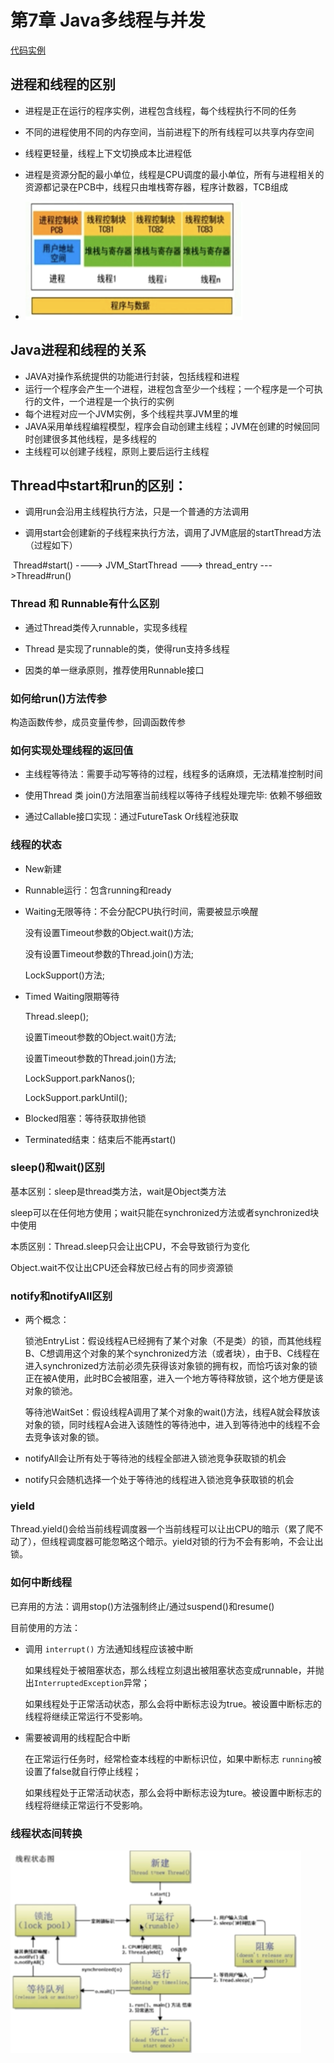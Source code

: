 # 第7章 Java多线程与并发

[代码实例](../src/com/examples/java/thread)

## 进程和线程的区别
* 进程是正在运行的程序实例，进程包含线程，每个线程执行不同的任务
* 不同的进程使用不同的内存空间，当前进程下的所有线程可以共享内存空间
* 线程更轻量，线程上下文切换成本比进程低
* 进程是资源分配的最小单位，线程是CPU调度的最小单位，所有与进程相关的资源都记录在PCB中，线程只由堆栈寄存器，程序计数器，TCB组成

* <img src="public/7.Java多线程与并发/image-20201105024922541.png" alt="image-20201105024922541" style="zoom:50%;" />
## Java进程和线程的关系

* JAVA对操作系统提供的功能进行封装，包括线程和进程
* 运行一个程序会产生一个进程，进程包含至少一个线程；一个程序是一个可执行的文件，一个进程是一个执行的实例
* 每个进程对应一个JVM实例，多个线程共享JVM里的堆
* JAVA采用单线程编程模型，程序会自动创建主线程；JVM在创建的时候回同时创建很多其他线程，是多线程的
* 主线程可以创建子线程，原则上要后运行主线程

## Thread中start和run的区别：

* 调用run会沿用主线程执行方法，只是一个普通的方法调用

* 调用start会创建新的子线程来执行方法，调用了JVM底层的startThread方法（过程如下）

​		Thread#start() ----> JVM_StartThread ---> thread_entry --->Thread#run() 

### Thread 和 Runnable有什么区别

* 通过Thread类传入runnable，实现多线程

* Thread 是实现了runnable的类，使得run支持多线程

* 因类的单一继承原则，推荐使用Runnable接口

### 如何给run()方法传参

构造函数传参，成员变量传参，回调函数传参

### 如何实现处理线程的返回值

* 主线程等待法：需要手动写等待的过程，线程多的话麻烦，无法精准控制时间

* 使用Thread 类 join()方法阻塞当前线程以等待子线程处理完毕: 依赖不够细致

* 通过Callable接口实现：通过FutureTask Or线程池获取  

### 线程的状态

* New新建

* Runnable运行：包含running和ready

* Waiting无限等待：不会分配CPU执行时间，需要被显示唤醒

  没有设置Timeout参数的Object.wait()方法;

  没有设置Timeout参数的Thread.join()方法;

  LockSupport()方法;

* Timed Waiting限期等待

  Thread.sleep();

  设置Timeout参数的Object.wait()方法;

  设置Timeout参数的Thread.join()方法;	

  LockSupport.parkNanos();

  LockSupport.parkUntil();

* Blocked阻塞：等待获取排他锁

* Terminated结束：结束后不能再start()

### sleep()和wait()区别

基本区别：sleep是thread类方法，wait是Object类方法

sleep可以在任何地方使用；wait只能在synchronized方法或者synchronized块中使用

本质区别：Thread.sleep只会让出CPU，不会导致锁行为变化

Object.wait不仅让出CPU还会释放已经占有的同步资源锁

### notify和notifyAll区别

* 两个概念：

  锁池EntryList：假设线程A已经拥有了某个对象（不是类）的锁，而其他线程B、C想调用这个对象的某个synchronized方法（或者块），由于B、C线程在进入synchronized方法前必须先获得该对象锁的拥有权，而恰巧该对象的锁正在被A使用，此时BC会被阻塞，进入一个地方等待释放锁，这个地方便是该对象的锁池。

  等待池WaitSet：假设线程A调用了某个对象的wait()方法，线程A就会释放该对象的锁，同时线程A会进入该随性的等待池中，进入到等待池中的线程不会去竞争该对象的锁。

* notifyAll会让所有处于等待池的线程全部进入锁池竞争获取锁的机会

* notify只会随机选择一个处于等待池的线程进入锁池竞争获取锁的机会

### yield

Thread.yield()会给当前线程调度器一个当前线程可以让出CPU的暗示（累了爬不动了），但线程调度器可能忽略这个暗示。yield对锁的行为不会有影响，不会让出锁。

### 如何中断线程

已弃用的方法：调用stop()方法强制终止/通过suspend()和resume()

目前使用的方法：

* 调用 `interrupt()` 方法通知线程应该被中断

  如果线程处于被阻塞状态，那么线程立刻退出被阻塞状态变成runnable，并抛出`InterruptedException`异常；

  如果线程处于正常活动状态，那么会将中断标志设为true。被设置中断标志的线程将继续正常运行不受影响。

* 需要被调用的线程配合中断

  在正常运行任务时，经常检查本线程的中断标识位，如果中断标志 `running`被设置了false就自行停止线程；

  如果线程处于正常活动状态，那么会将中断标志设为ture。被设置中断标志的线程将继续正常运行不受影响。

### 线程状态间转换

<img src="public/7.Java多线程与并发/image-20201105025137279.png" alt="image-20201105025137279" style="zoom:50%;" />



